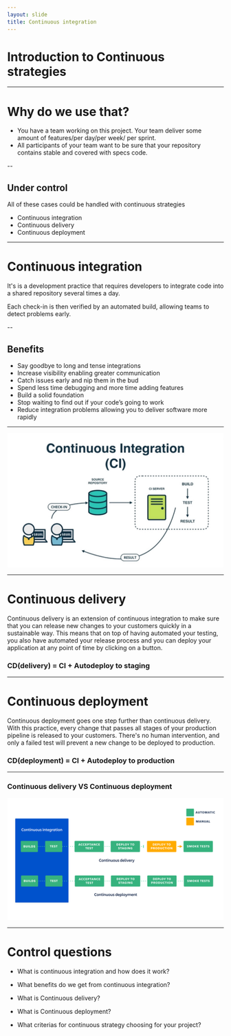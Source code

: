```yaml
---
layout: slide
title: Continuous integration
---
```


# Introduction to Continuous strategies

---

# Why do we use that?

-  You have a team working on this project. Your team deliver some amount of features/per day/per week/ per sprint.
-  All participants of your team want to be sure that your repository contains stable and covered with specs code.

--

## Under control
All of these cases could be handled with continuous strategies

- Continuous integration
- Continuous delivery
- Continuous deployment 

---
# Continuous integration
It's is a development practice that requires developers to integrate code into a shared repository several times a day.

Each check-in is then verified by an automated build, allowing teams to detect problems early.

--

## Benefits

- Say goodbye to long and tense integrations
- Increase visibility enabling greater communication
- Catch issues early and nip them in the bud
- Spend less time debugging and more time adding features
- Build a solid foundation
- Stop waiting to find out if your code’s going to work
- Reduce integration problems allowing you to deliver software more rapidly

---

![](/assets/images/ci.jpg)

---

# Continuous delivery
Continuous delivery is an extension of continuous integration to make sure that you can release new changes to your customers quickly in a sustainable way. This means that on top of having automated your testing, you also have automated your release process and you can deploy your application at any point of time by clicking on a button.

### CD(delivery) = CI + Autodeploy to staging


---

# Continuous deployment
Continuous deployment goes one step further than continuous delivery. With this practice, every change that passes all stages of your production pipeline is released to your customers. There's no human intervention, and only a failed test will prevent a new change to be deployed to production.

### CD(deployment) = CI + Autodeploy to production

---

### Continuous delivery VS Continuous deployment

![](/assets/images/ci_vs_cd.png)

---

# Control questions

- What is continuous integration and how does it work?

- What benefits do we get from continuous integration?

- What is Continuous delivery?

- What is Continuous deployment?

- What criterias for continuous strategy choosing for your project?
